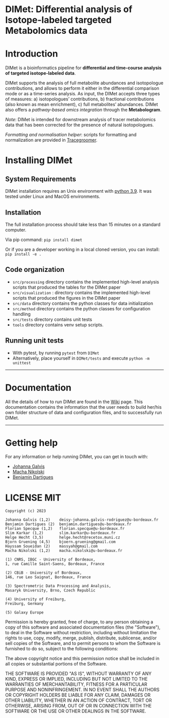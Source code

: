 DIMet: Differential analysis of Isotope-labeled targeted Metabolomics data
===

# Introduction

DIMet is a bioinformatics pipeline for **differential and time-course analysis of targeted isotope-labeled data**.

DIMet supports the analysis of full metabolite abundances and isotopologue contributions, and allows to perform it either in the differential comparison mode or as a time-series analysis. As input, the DIMet accepts three types of measures: a) isotopologues’ contributions, b) fractional contributions (also known as mean enrichment), c) full metabolites’ abundances. DIMet also offers a _pathway-based omics integration_ through the **Metabologram**.

_Note_: DIMet is intended for downstream analysis of tracer metabolomics data that has been corrected for the presence of natural isotopologues. 

_Formatting and normalisation helper_: scripts for formatting and normalization are provided in [Tracegroomer](https://github.com/johaGL/Tracegroomer).

# Installing DIMet 

## System Requirements
DIMet installation requires an Unix environment with [python 3.9](http://www.python.org/). 
It was tested under Linux and MacOS environments.


## Installation 

The full installation process should take less than 15 minutes on a standard computer.

Via pip command:
`pip install dimet`

Or if you are a developer working in a local cloned version, you can install:
`pip install -e .`


## Code organization

* `src/processing` directory contains the implemented high-level analysis scripts that produced the tables for the DIMet paper
* `src/visualization` : directory contains the implemented high-level scripts that produced the figures in the DIMet paper
* `src/data` directory contains the python classes for data initialization  
* `src/method` directory contains the python classes for configuration handling
* `src/tests` directory contains unit tests
* `tools` directory contains venv setup scripts.


## Running unit tests 

* With pytest, by running `pytest` from `DIMet`
* Alternatively, place yourself in `DIMet/tests` and execute `python -m unittest` 

-----------------------------------------------------------------------------------------------

# Documentation

All the details of how to run DIMet are found in the [Wiki](https://github.com/cbib/DIMet/wiki) page. This documentation contains the information that the user needs to build her/his own folder structure of data and configuration files, and to successfully run DIMet. 


-----------------------------------------------



  
# Getting help

For any information or help running DIMet, you can get in touch with: 

* [Johanna Galvis](mailto:deisy-johanna.galvis-rodriguez[AT]u-bordeaux.fr)
* [Macha Nikolski](mailto:macha.nikolski[AT]u-bordeaux.fr)
* [Benjamin Dartigues](mailto:benjamin.dartigues[AT]u-bordeaux.fr)

# LICENSE MIT

    Copyright (c) 2023 
    
    Johanna Galvis (1,2)    deisy-johanna.galvis-rodriguez@u-bordeaux.fr
    Benjamin Dartigues (2)	benjamin.dartigues@u-bordeaux.fr
    Florian Specque (1,2)   florian.specque@u-bordeaux.fr
    Slim Karkar (1,2)       slim.karkar@u-bordeaux.fr
    Helge Hecht (3,5)       helge.hecht@recetox.muni.cz
    Bjorn Gruening (4,5)    bjoern.gruening@gmail.com
    Hayssam Soueidan (2)    massyah@gmail.com
    Macha Nikolski (1,2)    macha.nikolski@u-bordeaux.fr
    
    (1) CNRS, IBGC - University of Bordeaux,
    1, rue Camille Saint-Saens, Bordeaux, France

    (2) CBiB - University of Bordeaux,
    146, rue Leo Saignat, Bordeaux, France

    (3) Spectrometric Data Processing and Analysis,
    Masaryk University, Brno, Czech Republic
    
    (4) University of Freiburg, 
    Freiburg, Germany
    
    (5) Galaxy Europe
    
Permission is hereby granted, free of charge, to any person obtaining a copy of this software and associated documentation files (the "Software"), to deal in the Software without restriction, including without limitation the rights to use, copy, modify, merge, publish, distribute, sublicense, and/or sell copies of the Software, and to permit persons to whom the Software is furnished to do so, subject to the following conditions:

The above copyright notice and this permission notice shall be included in all copies or substantial portions of the Software.

THE SOFTWARE IS PROVIDED "AS IS", WITHOUT WARRANTY OF ANY KIND, EXPRESS OR IMPLIED, INCLUDING BUT NOT LIMITED TO THE WARRANTIES OF MERCHANTABILITY, FITNESS FOR A PARTICULAR PURPOSE AND NONINFRINGEMENT. IN NO EVENT SHALL THE AUTHORS OR COPYRIGHT HOLDERS BE LIABLE FOR ANY CLAIM, DAMAGES OR OTHER LIABILITY, WHETHER IN AN ACTION OF CONTRACT, TORT OR OTHERWISE, ARISING FROM, OUT OF OR IN CONNECTION WITH THE SOFTWARE OR THE USE OR OTHER DEALINGS IN THE SOFTWARE.
